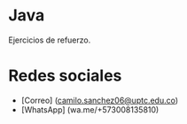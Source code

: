 # Java
Ejercicios de refuerzo.

# Redes sociales
- [Correo] (camilo.sanchez06@uptc.edu.co)
- [WhatsApp] (wa.me/+573008135810)
